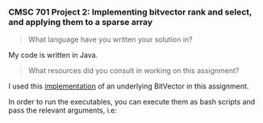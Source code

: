 ### CMSC 701 Project 2: Implementing bitvector rank and select, and applying them to a sparse array

> What language have you written your solution in? <br>

My code is written in Java.

> What resources did you consult in working on this assignment?

I used this [implementation](https://github.com/amplab/succinct/blob/master/core/src/main/java/edu/berkeley/cs/succinct/util/vector/IntVector.java) of an underlying BitVector in this assignment.


In order to run the executables, you can execute them as bash scripts and pass the relevant arguments, i.e:
```
```
